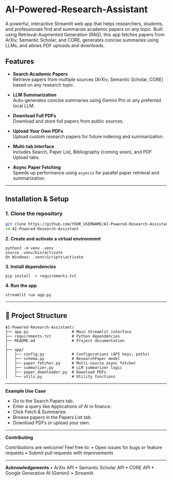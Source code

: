 # AI-Powered-Research-Assistant

A powerful, interactive Streamlit web app that helps researchers, students, and professionals find and summarize academic papers on any topic. Built using Retrieval-Augmented Generation (RAG), this app fetches papers from ArXiv, Semantic Scholar, and CORE, generates concise summaries using LLMs, and allows PDF uploads and downloads.


## Features

- **Search Academic Papers**  
  Retrieve papers from multiple sources (ArXiv, Semantic Scholar, CORE) based on any research topic.

- **LLM Summarization**  
  Auto-generates concise summaries using Gemini Pro or any preferred local LLM.

- **Download Full PDFs**  
  Download and store full papers from public sources.

- **Upload Your Own PDFs**  
  Upload custom research papers for future indexing and summarization.

- **Multi-tab Interface**  
  Includes Search, Paper List, Bibliography (coming soon), and PDF Upload tabs.

- **Async Paper Fetching**  
  Speeds up performance using `asyncio` for parallel paper retrieval and summarization.

---

## Installation & Setup

### 1. Clone the repository
```bash
git clone https://github.com/YOUR_USERNAME/AI-Powered-Research-Assistant.git
cd AI-Powered-Research-Assistant
```
**2. Create and activate a virtual environment**
```
python3 -m venv .venv
source .venv/bin/activate
On Windows: .venv\Scripts\activate
```

**3. Install dependencies**
```
pip install -r requirements.txt
```

**4. Run the app**
```
streamlit run app.py
```
---

## 📁 Project Structure

```text
AI-Powered-Research-Assistant/
├── app.py                   # Main Streamlit interface
├── requirements.txt         # Python dependencies
├── README.md                # Project documentation
│
├── app/
│   ├── config.py            # Configurations (API keys, paths)
│   ├── schema.py            # ResearchPaper model
│   ├── paper_fetcher.py     # Multi-source async fetcher
│   ├── summarizer.py        # LLM summarizer logic
│   ├── paper_downloader.py  # Download PDFs
│   └── utils.py             # Utility functions
```
---

**Example Use Case**
- Go to the Search Papers tab.
- Enter a query like Applications of AI in finance.
- Click Fetch & Summarize.
- Browse papers in the Papers List tab.
- Download PDFs or upload your own.

---

**Contributing**

Contributions are welcome! Feel free to:
	•	Open issues for bugs or feature requests
	•	Submit pull requests with improvements

---

 **Acknowledgements**
      	•	ArXiv API
	•	Semantic Scholar API
	•	CORE API
	•	Google Generative AI (Gemini)
	•	Streamlit

